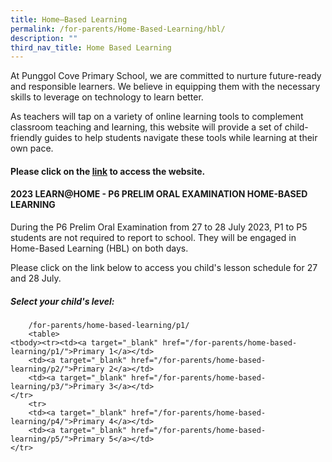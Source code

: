 ```yaml
---
title: Home–Based Learning
permalink: /for-parents/Home-Based-Learning/hbl/
description: ""
third_nav_title: Home Based Learning
---
```

At Punggol Cove Primary School, we are committed to nurture&nbsp;future-ready and responsible learners. We&nbsp;believe in equipping them with the necessary skills to leverage on technology to learn better.  

As teachers will tap on a variety of&nbsp;online learning tools to complement classroom teaching and learning, this website will provide a set of child-friendly guides to help students navigate these tools while learning at their own pace.

<h4>Please click on the <a href="https://sites.google.com/moe.edu.sg/pcps-techforlearning/home" target="_blank">link</a> to access the website.</h4>

<h4> 2023 LEARN@HOME - P6 PRELIM ORAL EXAMINATION HOME-BASED LEARNING</h4>

During the P6 Prelim Oral Examination from 27 to 28 July 2023, P1 to P5 students are not required to report to school. They will be engaged in Home-Based Learning (HBL) on both days.

Please click on the link below to access you child's lesson schedule for 27 and 28 July.

<h5>Select your child's level:</h5>


		/for-parents/home-based-learning/p1/
		<table>
	<tbody><tr><td><a target="_blank" href="/for-parents/home-based-learning/p1/">Primary 1</a></td>
		<td><a target="_blank" href="/for-parents/home-based-learning/p2/">Primary 2</a></td>
		<td><a target="_blank" href="/for-parents/home-based-learning/p3/">Primary 3</a></td>
	</tr> 
		<tr>
		<td><a target="_blank" href="/for-parents/home-based-learning/p4/">Primary 4</a></td>
		<td><a target="_blank" href="/for-parents/home-based-learning/p5/">Primary 5</a></td>
	</tr> 
</tbody></table>